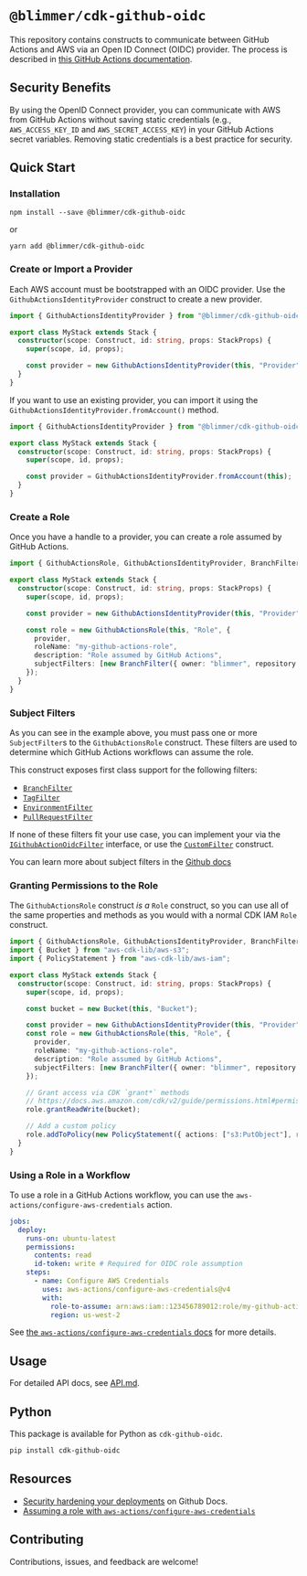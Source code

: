 # `@blimmer/cdk-github-oidc`

This repository contains constructs to communicate between GitHub Actions and AWS via an Open ID Connect (OIDC)
provider. The process is described in
[this GitHub Actions documentation](https://docs.github.com/en/actions/security-for-github-actions/security-hardening-your-deployments/about-security-hardening-with-openid-connect).

## Security Benefits

By using the OpenID Connect provider, you can communicate with AWS from GitHub Actions without saving static credentials
(e.g., `AWS_ACCESS_KEY_ID` and `AWS_SECRET_ACCESS_KEY`) in your GitHub Actions secret variables. Removing static
credentials is a best practice for security.

## Quick Start

### Installation

```shell
npm install --save @blimmer/cdk-github-oidc
```

or

```shell
yarn add @blimmer/cdk-github-oidc
```

### Create or Import a Provider

Each AWS account must be bootstrapped with an OIDC provider. Use the `GithubActionsIdentityProvider` construct to create
a new provider.

```ts
import { GithubActionsIdentityProvider } from "@blimmer/cdk-github-oidc";

export class MyStack extends Stack {
  constructor(scope: Construct, id: string, props: StackProps) {
    super(scope, id, props);

    const provider = new GithubActionsIdentityProvider(this, "Provider");
  }
}
```

If you want to use an existing provider, you can import it using the `GithubActionsIdentityProvider.fromAccount()`
method.

```ts
import { GithubActionsIdentityProvider } from "@blimmer/cdk-github-oidc";

export class MyStack extends Stack {
  constructor(scope: Construct, id: string, props: StackProps) {
    super(scope, id, props);

    const provider = GithubActionsIdentityProvider.fromAccount(this);
  }
}
```

### Create a Role

Once you have a handle to a provider, you can create a role assumed by GitHub Actions.

```ts
import { GithubActionsRole, GithubActionsIdentityProvider, BranchFilter } from "@blimmer/cdk-github-oidc";

export class MyStack extends Stack {
  constructor(scope: Construct, id: string, props: StackProps) {
    super(scope, id, props);

    const provider = new GithubActionsIdentityProvider(this, "Provider");

    const role = new GithubActionsRole(this, "Role", {
      provider,
      roleName: "my-github-actions-role",
      description: "Role assumed by GitHub Actions",
      subjectFilters: [new BranchFilter({ owner: "blimmer", repository: "cdk-github-oidc", branch: "*" })],
    });
  }
}
```

### Subject Filters

As you can see in the example above, you must pass one or more `SubjectFilter`s to the `GithubActionsRole` construct.
These filters are used to determine which GitHub Actions workflows can assume the role.

This construct exposes first class support for the following filters:

- [`BranchFilter`](/API.md#branchfilter)
- [`TagFilter`](/API.md#tagfilter)
- [`EnvironmentFilter`](/API.md#environmentfilter)
- [`PullRequestFilter`](/API.md#pullrequestfilter)

If none of these filters fit your use case, you can implement your via the
[`IGithubActionOidcFilter`](/API.md#igithubactionoidcfilter) interface, or use the
[`CustomFilter`](/API.md#customfilter) construct.

You can learn more about subject filters in the
[Github docs](https://docs.github.com/en/actions/security-for-github-actions/security-hardening-your-deployments/about-security-hardening-with-openid-connect#configuring-the-subject-in-your-cloud-provider)

### Granting Permissions to the Role

The `GithubActionsRole` construct _is a_ `Role` construct, so you can use all of the same properties and methods as you
would with a normal CDK IAM `Role` construct.

```ts
import { GithubActionsRole, GithubActionsIdentityProvider, BranchFilter } from "@blimmer/cdk-github-oidc";
import { Bucket } from "aws-cdk-lib/aws-s3";
import { PolicyStatement } from "aws-cdk-lib/aws-iam";

export class MyStack extends Stack {
  constructor(scope: Construct, id: string, props: StackProps) {
    super(scope, id, props);

    const bucket = new Bucket(this, "Bucket");

    const provider = new GithubActionsIdentityProvider(this, "Provider");
    const role = new GithubActionsRole(this, "Role", {
      provider,
      roleName: "my-github-actions-role",
      description: "Role assumed by GitHub Actions",
      subjectFilters: [new BranchFilter({ owner: "blimmer", repository: "cdk-github-oidc", branch: "*" })],
    });

    // Grant access via CDK `grant*` methods
    // https://docs.aws.amazon.com/cdk/v2/guide/permissions.html#permissions_grants
    role.grantReadWrite(bucket);

    // Add a custom policy
    role.addToPolicy(new PolicyStatement({ actions: ["s3:PutObject"], resources: ["arn:aws:s3:::my-bucket/*"] }));
  }
}
```

### Using a Role in a Workflow

To use a role in a GitHub Actions workflow, you can use the `aws-actions/configure-aws-credentials` action.

```yaml
jobs:
  deploy:
    runs-on: ubuntu-latest
    permissions:
      contents: read
      id-token: write # Required for OIDC role assumption
    steps:
      - name: Configure AWS Credentials
        uses: aws-actions/configure-aws-credentials@v4
        with:
          role-to-assume: arn:aws:iam::123456789012:role/my-github-actions-role
          region: us-west-2
```

See [the `aws-actions/configure-aws-credentials` docs](https://github.com/aws-actions/configure-aws-credentials) for
more details.

## Usage

For detailed API docs, see [API.md](/API.md).

## Python

This package is available for Python as `cdk-github-oidc`.

```bash
pip install cdk-github-oidc
```

## Resources

- [Security hardening your deployments](https://docs.github.com/en/actions/deployment/security-hardening-your-deployments)
  on Github Docs.
- [Assuming a role with `aws-actions/configure-aws-credentials`](https://github.com/aws-actions/configure-aws-credentials#assuming-a-role)

## Contributing

Contributions, issues, and feedback are welcome!
